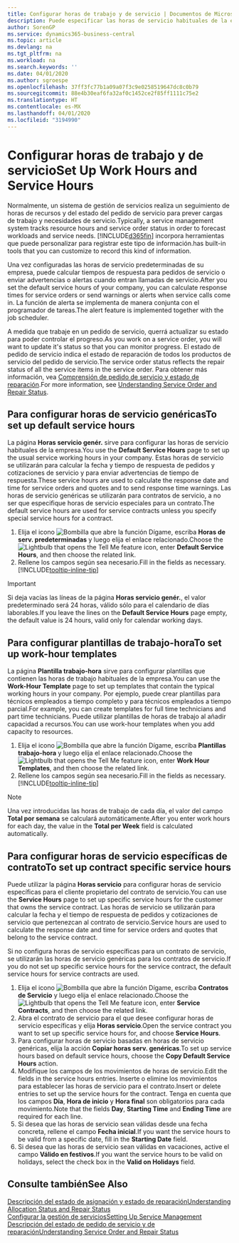 ```yaml
---
title: Configurar horas de trabajo y de servicio | Documentos de Microsoft
description: Puede especificar las horas de servicio habituales de la empresa. Estas horas de servicio se utilizarán para calcular la fecha y tiempo de respuesta de pedidos y cotizaciones de servicio y para enviar advertencias de tiempo de respuesta.
author: SorenGP
ms.service: dynamics365-business-central
ms.topic: article
ms.devlang: na
ms.tgt_pltfrm: na
ms.workload: na
ms.search.keywords: ''
ms.date: 04/01/2020
ms.author: sgroespe
ms.openlocfilehash: 37ff3fc77b1a09a07f3c9e0258519647dc8c0b79
ms.sourcegitcommit: 88e4b30eaf6fa32af0c1452ce2f85ff1111c75e2
ms.translationtype: HT
ms.contentlocale: es-MX
ms.lasthandoff: 04/01/2020
ms.locfileid: "3194990"
---
```

# <a name="set-up-work-hours-and-service-hours"></a><span data-ttu-id="3bb92-104">Configurar horas de trabajo y de servicio</span><span class="sxs-lookup"><span data-stu-id="3bb92-104">Set Up Work Hours and Service Hours</span></span>
<span data-ttu-id="3bb92-105">Normalmente, un sistema de gestión de servicios realiza un seguimiento de horas de recursos y del estado del pedido de servicio para prever cargas de trabajo y necesidades de servicio.</span><span class="sxs-lookup"><span data-stu-id="3bb92-105">Typically, a service management system tracks resource hours and service order status in order to forecast workloads and service needs.</span></span> [!INCLUDE[d365fin](includes/d365fin_md.md)] <span data-ttu-id="3bb92-106">incorpora herramientas que puede personalizar para registrar este tipo de información.</span><span class="sxs-lookup"><span data-stu-id="3bb92-106">has built-in tools that you can customize to record this kind of information.</span></span>  
  
<span data-ttu-id="3bb92-107">Una vez configuradas las horas de servicio predeterminadas de su empresa, puede calcular tiempos de respuesta para pedidos de servicio o enviar advertencias o alertas cuando entran llamadas de servicio.</span><span class="sxs-lookup"><span data-stu-id="3bb92-107">After you set the default service hours of your company, you can calculate response times for service orders or send warnings or alerts when service calls come in.</span></span> <span data-ttu-id="3bb92-108">La función de alerta se implementa de manera conjunta con el programador de tareas.</span><span class="sxs-lookup"><span data-stu-id="3bb92-108">The alert feature is implemented together with the job scheduler.</span></span>   
  
<span data-ttu-id="3bb92-109">A medida que trabaje en un pedido de servicio, querrá actualizar su estado para poder controlar el progreso.</span><span class="sxs-lookup"><span data-stu-id="3bb92-109">As you work on a service order, you will want to update it's status so that you can monitor progress.</span></span> <span data-ttu-id="3bb92-110">El estado de pedido de servicio indica el estado de reparación de todos los productos de servicio del pedido de servicio.</span><span class="sxs-lookup"><span data-stu-id="3bb92-110">The service order status reflects the repair status of all the service items in the service order.</span></span> <span data-ttu-id="3bb92-111">Para obtener más información, vea [Comprensión de pedido de servicio y estado de reparación](service-order-repair-status.md).</span><span class="sxs-lookup"><span data-stu-id="3bb92-111">For more information, see [Understanding Service Order and Repair Status](service-order-repair-status.md).</span></span> 

## <a name="to-set-up-default-service-hours"></a><span data-ttu-id="3bb92-112">Para configurar horas de servicio genéricas</span><span class="sxs-lookup"><span data-stu-id="3bb92-112">To set up default service hours</span></span>  
<span data-ttu-id="3bb92-113">La página **Horas servicio genér.** sirve para configurar las horas de servicio habituales de la empresa.</span><span class="sxs-lookup"><span data-stu-id="3bb92-113">You use the **Default Service Hours** page to set up the usual service working hours in your company.</span></span> <span data-ttu-id="3bb92-114">Estas horas de servicio se utilizarán para calcular la fecha y tiempo de respuesta de pedidos y cotizaciones de servicio y para enviar advertencias de tiempo de respuesta.</span><span class="sxs-lookup"><span data-stu-id="3bb92-114">These service hours are used to calculate the response date and time for service orders and quotes and to send response time warnings.</span></span> <span data-ttu-id="3bb92-115">Las horas de servicio genéricas se utilizarán para contratos de servicio, a no ser que especifique horas de servicio especiales para un contrato.</span><span class="sxs-lookup"><span data-stu-id="3bb92-115">The default service hours are used for service contracts unless you specify special service hours for a contract.</span></span>  
  
1. <span data-ttu-id="3bb92-116">Elija el icono ![Bombilla que abre la función Dígame](media/ui-search/search_small.png "Dígame qué desea hacer"), escriba **Horas de serv. predeterminadas** y luego elija el enlace relacionado.</span><span class="sxs-lookup"><span data-stu-id="3bb92-116">Choose the ![Lightbulb that opens the Tell Me feature](media/ui-search/search_small.png "Tell me what you want to do") icon, enter **Default Service Hours**, and then choose the related link.</span></span>  
2. <span data-ttu-id="3bb92-117">Rellene los campos según sea necesario.</span><span class="sxs-lookup"><span data-stu-id="3bb92-117">Fill in the fields as necessary.</span></span> [!INCLUDE[tooltip-inline-tip](includes/tooltip-inline-tip_md.md)]  
  
> [!IMPORTANT]  
>  <span data-ttu-id="3bb92-118">Si deja vacías las líneas de la página **Horas servicio genér.**, el valor predeterminado será 24 horas, válido sólo para el calendario de días laborables.</span><span class="sxs-lookup"><span data-stu-id="3bb92-118">If you leave the lines on the **Default Service Hours** page empty, the default value is 24 hours, valid only for calendar working days.</span></span>  
  
## <a name="to-set-up-work-hour-templates"></a><span data-ttu-id="3bb92-119">Para configurar plantillas de trabajo-hora</span><span class="sxs-lookup"><span data-stu-id="3bb92-119">To set up work-hour templates</span></span>
<span data-ttu-id="3bb92-120">La página **Plantilla trabajo-hora** sirve para configurar plantillas que contienen las horas de trabajo habituales de la empresa.</span><span class="sxs-lookup"><span data-stu-id="3bb92-120">You can use the **Work-Hour Template** page to set up templates that contain the typical working hours in your company.</span></span> <span data-ttu-id="3bb92-121">Por ejemplo, puede crear plantillas para técnicos empleados a tiempo completo y para técnicos empleados a tiempo parcial.</span><span class="sxs-lookup"><span data-stu-id="3bb92-121">For example, you can create templates for full time technicians and part time technicians.</span></span> <span data-ttu-id="3bb92-122">Puede utilizar plantillas de horas de trabajo al añadir capacidad a recursos.</span><span class="sxs-lookup"><span data-stu-id="3bb92-122">You can use work-hour templates when you add capacity to resources.</span></span>  
  
1. <span data-ttu-id="3bb92-123">Elija el icono ![Bombilla que abre la función Dígame](media/ui-search/search_small.png "Dígame qué desea hacer"), escriba **Plantillas trabajo-hora** y luego elija el enlace relacionado.</span><span class="sxs-lookup"><span data-stu-id="3bb92-123">Choose the ![Lightbulb that opens the Tell Me feature](media/ui-search/search_small.png "Tell me what you want to do") icon, enter **Work Hour Templates**, and then choose the related link.</span></span>  
2. <span data-ttu-id="3bb92-124">Rellene los campos según sea necesario.</span><span class="sxs-lookup"><span data-stu-id="3bb92-124">Fill in the fields as necessary.</span></span> [!INCLUDE[tooltip-inline-tip](includes/tooltip-inline-tip_md.md)]  
  
> [!Note]
> <span data-ttu-id="3bb92-125">Una vez introducidas las horas de trabajo de cada día, el valor del campo **Total por semana** se calculará automáticamente.</span><span class="sxs-lookup"><span data-stu-id="3bb92-125">After you enter work hours for each day, the value in the **Total per Week** field is calculated automatically.</span></span>  

## <a name="to-set-up-contract-specific-service-hours"></a><span data-ttu-id="3bb92-126">Para configurar horas de servicio específicas de contrato</span><span class="sxs-lookup"><span data-stu-id="3bb92-126">To set up contract specific service hours</span></span>  
<span data-ttu-id="3bb92-127">Puede utilizar la página **Horas servicio** para configurar horas de servicio específicas para el cliente propietario del contrato de servicio.</span><span class="sxs-lookup"><span data-stu-id="3bb92-127">You can use the **Service Hours** page to set up specific service hours for the customer that owns the service contract.</span></span> <span data-ttu-id="3bb92-128">Las horas de servicio se utilizarán para calcular la fecha y el tiempo de respuesta de pedidos y cotizaciones de servicio que pertenezcan al contrato de servicio.</span><span class="sxs-lookup"><span data-stu-id="3bb92-128">Service hours are used to calculate the response date and time for service orders and quotes that belong to the service contract.</span></span>  
  
<span data-ttu-id="3bb92-129">Si no configura horas de servicio específicas para un contrato de servicio, se utilizarán las horas de servicio genéricas para los contratos de servicio.</span><span class="sxs-lookup"><span data-stu-id="3bb92-129">If you do not set up specific service hours for the service contract, the default service hours for service contracts are used.</span></span>  
  
1. <span data-ttu-id="3bb92-130">Elija el icono ![Bombilla que abre la función Dígame](media/ui-search/search_small.png "Dígame qué desea hacer"), escriba **Contratos de Servicio** y luego elija el enlace relacionado.</span><span class="sxs-lookup"><span data-stu-id="3bb92-130">Choose the ![Lightbulb that opens the Tell Me feature](media/ui-search/search_small.png "Tell me what you want to do") icon, enter **Service Contracts**, and then choose the related link.</span></span>  
2. <span data-ttu-id="3bb92-131">Abra el contrato de servicio para el que desee configurar horas de servicio específicas y elija **Horas servicio**.</span><span class="sxs-lookup"><span data-stu-id="3bb92-131">Open the service contract you want to set up specific service hours for, and choose **Service Hours**.</span></span>  
4. <span data-ttu-id="3bb92-132">Para configurar horas de servicio basadas en horas de servicio genéricas, elija la acción **Copiar horas serv. genéricas**.</span><span class="sxs-lookup"><span data-stu-id="3bb92-132">To set up service hours based on default service hours, choose the **Copy Default Service Hours** action.</span></span>  
5. <span data-ttu-id="3bb92-133">Modifique los campos de los movimientos de horas de servicio.</span><span class="sxs-lookup"><span data-stu-id="3bb92-133">Edit the fields in the service hours entries.</span></span> <span data-ttu-id="3bb92-134">Inserte o elimine los movimientos para establecer las horas de servicio para el contrato.</span><span class="sxs-lookup"><span data-stu-id="3bb92-134">Insert or delete entries to set up the service hours for the contract.</span></span> <span data-ttu-id="3bb92-135">Tenga en cuenta que los campos **Día**, **Hora de inicio** y **Hora final** son obligatorios para cada movimiento.</span><span class="sxs-lookup"><span data-stu-id="3bb92-135">Note that the fields **Day**, **Starting Time** and **Ending Time** are required for each line.</span></span>  
6. <span data-ttu-id="3bb92-136">Si desea que las horas de servicio sean válidas desde una fecha concreta, rellene el campo **Fecha inicial**.</span><span class="sxs-lookup"><span data-stu-id="3bb92-136">If you want the service hours to be valid from a specific date, fill in the **Starting Date** field.</span></span>  
7. <span data-ttu-id="3bb92-137">Si desea que las horas de servicio sean válidas en vacaciones, active el campo **Válido en festivos**.</span><span class="sxs-lookup"><span data-stu-id="3bb92-137">If you want the service hours to be valid on holidays, select the check box in the **Valid on Holidays** field.</span></span>  

## <a name="see-also"></a><span data-ttu-id="3bb92-138">Consulte también</span><span class="sxs-lookup"><span data-stu-id="3bb92-138">See Also</span></span>  
[<span data-ttu-id="3bb92-139">Descripción del estado de asignación y estado de reparación</span><span class="sxs-lookup"><span data-stu-id="3bb92-139">Understanding Allocation Status and Repair Status</span></span>](service-allocation-status-and-repair-status.md)  
[<span data-ttu-id="3bb92-140">Configurar la gestión de servicios</span><span class="sxs-lookup"><span data-stu-id="3bb92-140">Setting Up Service Management</span></span>](service-setup-service.md)  
[<span data-ttu-id="3bb92-141">Descripción del estado de pedido de servicio y de reparación</span><span class="sxs-lookup"><span data-stu-id="3bb92-141">Understanding Service Order and Repair Status</span></span>](service-order-repair-status.md)  
